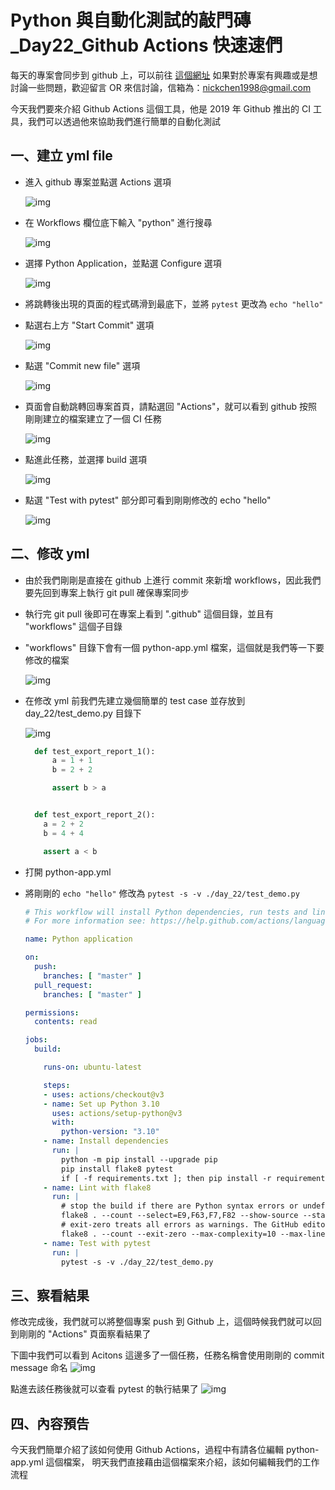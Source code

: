 # Python 與自動化測試的敲門磚_Day22_Github Actions 快速速們

每天的專案會同步到 github 上，可以前往 [這個網址](https://github.com/nickchen1998/2022_ithelp_marathon)
如果對於專案有興趣或是想討論一些問題，歡迎留言 OR 來信討論，信箱為：nickchen1998@gmail.com

今天我們要來介紹 Github Actions 這個工具，他是 2019 年 Github 推出的 CI 工具，我們可以透過他來協助我們進行簡單的自動化測試

## 一、建立 yml file

- 進入 github 專案並點選 Actions 選項
    
    ![img](img/actions.jpg)

- 在 Workflows 欄位底下輸入 "python" 進行搜尋

    ![img](img/search_python.jpg)

- 選擇 Python Application，並點選 Configure 選項

    ![img](img/python_app.jpg)

- 將跳轉後出現的頁面的程式碼滑到最底下，並將 `pytest` 更改為 `echo "hello"`
- 點選右上方 "Start Commit" 選項

    ![img](img/code.jpg)

- 點選 "Commit new file" 選項

    ![img](img/commit.jpg)

- 頁面會自動跳轉回專案首頁，請點選回 "Actions"，就可以看到 github 按照剛剛建立的檔案建立了一個 CI 任務

    ![img](img/return_actions.jpg)

- 點進此任務，並選擇 build 選項

    ![img](img/build.jpg)

- 點選 "Test with pytest" 部分即可看到剛剛修改的 echo "hello"

    ![img](img/hello.jpg)

## 二、修改 yml
- 由於我們剛剛是直接在 github 上進行 commit 來新增 workflows，因此我們要先回到專案上執行 git pull 確保專案同步
- 執行完 git pull 後即可在專案上看到 ".github" 這個目錄，並且有 "workflows" 這個子目錄
- "workflows" 目錄下會有一個 python-app.yml 檔案，這個就是我們等一下要修改的檔案

  ![img](img/ymlfile.jpg)

- 在修改 yml 前我們先建立幾個簡單的 test case 並存放到 day_22/test_demo.py 目錄下
  
  ![img](img/test_demo.jpg)
  ```python
    def test_export_report_1():
        a = 1 + 1
        b = 2 + 2

        assert b > a


    def test_export_report_2():
      a = 2 + 2
      b = 4 + 4
  
      assert a < b
  ```
- 打開 python-app.yml 
- 將剛剛的 `echo "hello"` 修改為 `pytest -s -v ./day_22/test_demo.py`
    
  ```yaml
  # This workflow will install Python dependencies, run tests and lint with a single version of Python
  # For more information see: https://help.github.com/actions/language-and-framework-guides/using-python-with-github-actions
  
  name: Python application
  
  on:
    push:
      branches: [ "master" ]
    pull_request:
      branches: [ "master" ]
  
  permissions:
    contents: read
  
  jobs:
    build:
  
      runs-on: ubuntu-latest
  
      steps:
      - uses: actions/checkout@v3
      - name: Set up Python 3.10
        uses: actions/setup-python@v3
        with:
          python-version: "3.10"
      - name: Install dependencies
        run: |
          python -m pip install --upgrade pip
          pip install flake8 pytest
          if [ -f requirements.txt ]; then pip install -r requirements.txt; fi
      - name: Lint with flake8
        run: |
          # stop the build if there are Python syntax errors or undefined names
          flake8 . --count --select=E9,F63,F7,F82 --show-source --statistics
          # exit-zero treats all errors as warnings. The GitHub editor is 127 chars wide
          flake8 . --count --exit-zero --max-complexity=10 --max-line-length=127 --statistics
      - name: Test with pytest
        run: |
          pytest -s -v ./day_22/test_demo.py
  ```
  
## 三、察看結果
修改完成後，我們就可以將整個專案 push 到 Github 上，這個時候我們就可以回到剛剛的 "Actions" 頁面察看結果了

下圖中我們可以看到 Acitons 這邊多了一個任務，任務名稱會使用剛剛的 commit message 命名
![img](img/commit_yaml.jpg)

點進去該任務後就可以查看 pytest 的執行結果了
![img](img/test_success.jpg)

## 四、內容預告
今天我們簡單介紹了該如何使用 Github Actions，過程中有請各位編輯 python-app.yml 這個檔案，
明天我們直接藉由這個檔案來介紹，該如何編輯我們的工作流程